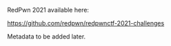 RedPwn 2021 available here:

https://github.com/redpwn/redpwnctf-2021-challenges

Metadata to be added later.